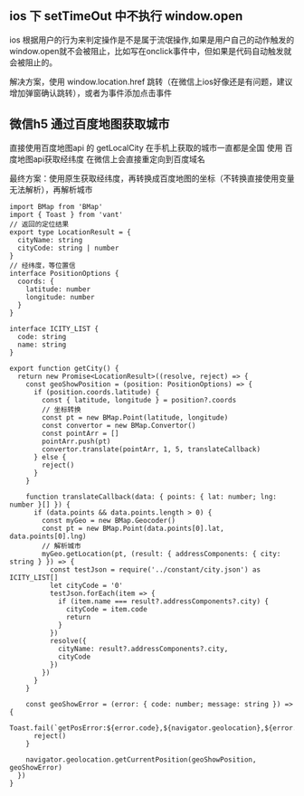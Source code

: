 ## ios 下 setTimeOut 中不执行 window.open
ios 根据用户的行为来判定操作是不是属于流氓操作,如果是用户自己的动作触发的window.open就不会被阻止，比如写在onclick事件中，但如果是代码自动触发就会被阻止的。

解决方案，使用 window.location.href 跳转（在微信上ios好像还是有问题，建议增加弹窗确认跳转），或者为事件添加点击事件

## 微信h5 通过百度地图获取城市
直接使用百度地图api 的 getLocalCity 在手机上获取的城市一直都是全国
使用 百度地图api获取经纬度 在微信上会直接重定向到百度域名

最终方案：使用原生获取经纬度，再转换成百度地图的坐标（不转换直接使用变量无法解析），再解析城市
```
import BMap from 'BMap'
import { Toast } from 'vant'
// 返回的定位结果
export type LocationResult = {
  cityName: string
  cityCode: string | number
}
// 经纬度，等位置信
interface PositionOptions {
  coords: {
    latitude: number
    longitude: number
  }
}

interface ICITY_LIST {
  code: string
  name: string
}

export function getCity() {
  return new Promise<LocationResult>((resolve, reject) => {
    const geoShowPosition = (position: PositionOptions) => {
      if (position.coords.latitude) {
        const { latitude, longitude } = position?.coords
        // 坐标转换
        const pt = new BMap.Point(latitude, longitude)
        const convertor = new BMap.Convertor()
        const pointArr = []
        pointArr.push(pt)
        convertor.translate(pointArr, 1, 5, translateCallback)
      } else {
        reject()
      }
    }

    function translateCallback(data: { points: { lat: number; lng: number }[] }) {
      if (data.points && data.points.length > 0) {
        const myGeo = new BMap.Geocoder()
        const pt = new BMap.Point(data.points[0].lat, data.points[0].lng)
        // 解析城市
        myGeo.getLocation(pt, (result: { addressComponents: { city: string } }) => {
          const testJson = require('../constant/city.json') as ICITY_LIST[]
          let cityCode = '0'
          testJson.forEach(item => {
            if (item.name === result?.addressComponents?.city) {
              cityCode = item.code
              return
            }
          })
          resolve({
            cityName: result?.addressComponents?.city,
            cityCode
          })
        })
      }
    }

    const geoShowError = (error: { code: number; message: string }) => {
      Toast.fail(`getPosError:${error.code},${navigator.geolocation},${error.message}`)
      reject()
    }

    navigator.geolocation.getCurrentPosition(geoShowPosition, geoShowError)
  })
}
```